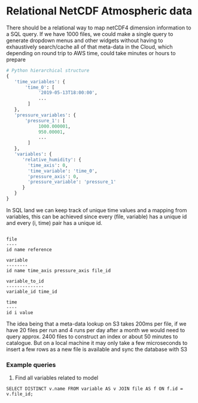 
# Relational NetCDF Atmospheric data

There should be a relational way to map netCDF4 dimension information to a SQL query. If
we have 1000 files, we could make a single query to generate dropdown menus and other
widgets without having to exhaustively search/cache all of that meta-data in the Cloud, which
depending on round trip to AWS time, could take minutes or hours to prepare

```python
# Python hierarchical structure
{
   'time_variables': {
       'time_0': [
            '2019-05-13T18:00:00',
            ...
        ]
   },
   'pressure_variables': {
       'pressure_1': [
            1000.000001,
            950.00001,
            ...
        ]
   },
   'variables': {
      'relative_humidity': {
        'time_axis': 0,
        'time_variable': 'time_0',
        'pressure_axis': 0,
        'pressure_variable': 'pressure_1'
      }
   }
}
```

In SQL land we can keep track of unique time values and a mapping from variables, this can be achieved
since every (file, variable) has a unique id and every (i, time) pair has a unique id.

```

file
----
id name reference
     
variable
--------
id name time_axis pressure_axis file_id

variable_to_id
--------------
variable_id time_id

time
----
id i value
```

The idea being that a meta-data lookup on S3 takes 200ms per file, if we have 20 files per run and 4 runs per day
after a month we would need to query approx. 2400 files to construct an index or about 50 minutes to catalogue. But on a local machine it may only take a few microseconds to insert a few rows as a new file is available and sync the database with S3


### Example queries

1. Find all variables related to model

```sqlite3
SELECT DISTINCT v.name FROM variable AS v JOIN file AS f ON f.id = v.file_id;
```

